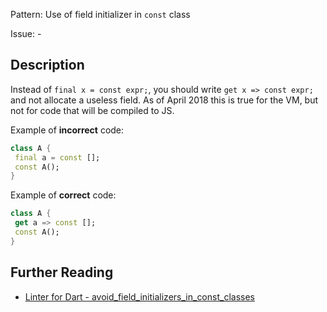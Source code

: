 Pattern: Use of field initializer in `const` class

Issue: -

## Description

Instead of `final x = const expr;`, you should write `get x => const expr;` and
not allocate a useless field. As of April 2018 this is true for the VM, but not
for code that will be compiled to JS.

Example of **incorrect** code:
```dart
class A {
 final a = const [];
 const A();
}
```

Example of **correct** code:
```dart
class A {
 get a => const [];
 const A();
}
```

## Further Reading

* [Linter for Dart - avoid_field_initializers_in_const_classes](https://dart-lang.github.io/linter/lints/avoid_field_initializers_in_const_classes.html)